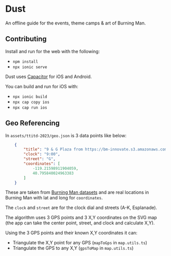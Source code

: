 # Dust

An offline guide for the events, theme camps & art of Burning Man.

## Contributing

Install and run for the web with the following:
- `npm install`
- `npx ionic serve`

Dust uses [Capacitor](https://capacitorjs.com) for iOS and Android.

You can build and run for iOS with:
- `npx ionic build`
- `npx cap copy ios`
- `npx cap run ios`

## Geo Referencing
In `assets/ttitd-2023/geo.json` is 3 data points like below:
```json
    {
        "title": "9 & G Plaza from https://bm-innovate.s3.amazonaws.com/2023/GIS/CPNs.json",
        "clock": "9:00",
        "street": "G",
        "coordinates": [
            -119.21598911904059,
            40.795840024963383
        ]
    }
```

These are taken from [Burning Man datasets](https://innovate.burningman.org/datasets-page/) and are real locations in Burning Man with lat and long for `coordinates`.

The `clock` and `street` are for the clock dial and streets (A-K, Esplanade).

The algorithm uses 3 GPS points and 3 X,Y coordinates on the SVG map (the app can take the center point, street, and clock and calculate X,Y).

Using the 3 GPS points and their known X,Y coordinates it can:
- Triangulate the X,Y point for any GPS (`mapToGps` in `map.utils.ts`)
- Triangulate the GPS to any X,Y (`gpsToMap` in `map.utils.ts`)
